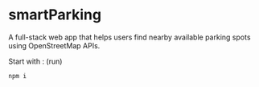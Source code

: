 # smartParking
A full-stack web app that helps users find nearby available parking spots using OpenStreetMap APIs.

Start with : (run)

    npm i